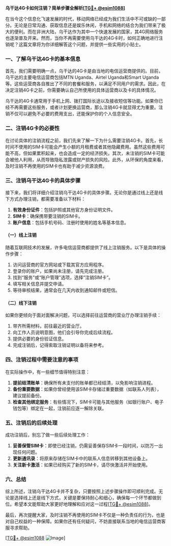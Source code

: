 **乌干达4G卡如何注销？简单步骤全解析[[TG💪+ @esim1088](https://t.me/s/esim1088)]**

在当今这个信息化飞速发展的时代，移动网络已经成为我们生活中不可或缺的一部分。无论是日常沟通、获取信息还是娱乐休闲，手机和网络的结合为我们带来了极大的便利。而在非洲大陆，乌干达作为其中一个快速发展的国家，其4G网络服务也逐渐普及开来。然而，当你不再需要使用乌干达的4G卡时，如何正确地进行注销呢？这篇文章将为你详细解答这个问题，并提供一些实用的小贴士。

### 一、了解乌干达4G卡的基本信息

首先，我们需要明确一点，乌干达的4G卡是由当地的电信运营商提供的。目前，乌干达的主要电信运营商包括MTN Uganda、Airtel Uganda和Smart Uganda等。这些运营商各自推出了不同的套餐和服务，以满足不同用户的需求。因此，在决定注销4G卡之前，你需要确认自己所使用的具体运营商以及卡的具体情况。

乌干达的4G卡通常用于手机上网、拨打国际长途以及接收短信等功能。如果你已经不再需要这些服务，或者计划更换运营商，那么注销4G卡就显得尤为重要。注销不仅可以避免不必要的费用支出，还能保护你的个人信息安全。

### 二、注销4G卡的必要性

在讨论具体的注销流程之前，我们先来了解一下为什么需要注销4G卡。首先，长时间不使用的SIM卡可能会产生小额的月租费或者其他隐藏费用。虽然这些费用可能不高，但如果累积起来，也会造成一定的经济损失。其次，未注销的SIM卡可能会被他人利用，从而导致隐私泄露或财产损失的风险。此外，从环保的角度来看，及时注销不再使用的SIM卡也有助于减少资源浪费。

### 三、注销乌干达4G卡的具体步骤

接下来，我们将详细介绍注销乌干达4G卡的具体步骤。无论你是通过线上还是线下方式办理注销，都需要准备以下材料：

1. **有效身份证件**：包括护照或其他官方身份证明文件。
2. **SIM卡**：确保携带要注销的SIM卡。
3. **账户信息**：包括手机号码、注册时使用的姓名等基本信息。

#### （一）线上注销

随着互联网技术的发展，许多电信运营商都提供了线上注销服务。以下是具体的操作步骤：

1. 访问运营商的官方网站或下载其官方应用程序。
2. 登录你的账户，如果尚未注册，请先完成注册。
3. 找到“服务”或“账户管理”选项，选择“注销SIM卡”。
4. 填写相关信息并提交申请。
5. 等待审核结果，通常会在几天内收到通知邮件或短信。

#### （二）线下注销

如果你更倾向于面对面解决问题，可以选择前往运营商的营业厅办理注销手续：

1. 带齐所需材料，前往最近的营业厅。
2. 向工作人员说明意图，他们会引导你完成后续流程。
3. 提供必要的身份验证信息。
4. 完成注销后，记得索取注销证明以备将来参考。

### 四、注销过程中需要注意的事项

在实际操作中，有一些细节值得特别注意：

1. **提前结清账单**：确保所有未支付的账单都已经结清，以免影响注销进程。
2. **备份重要数据**：如果你曾经使用该SIM卡存储过重要数据（如联系人列表），建议提前备份。
3. **检查其他绑定服务**：有些情况下，SIM卡可能与其他服务（如银行账户、电子钱包等）绑定在一起，注销前应逐一解除关联。

### 五、注销后的后续处理

成功注销后，别忘了做一些后续处理工作：

1. **妥善保管SIM卡**：即使已经注销，仍需妥善保存SIM卡一段时间，以防万一出现任何问题。
2. **更新通讯录**：将原来存储在SIM卡中的联系人信息转移到其他设备上。
3. **关注新卡激活**：如果已经购买了新的SIM卡，请尽快激活并开始使用。

### 六、总结

综上所述，注销乌干达4G卡并不复杂，只要按照上述步骤操作即可顺利完成。无论是选择线上还是线下方式，关键是要保持耐心和细心，确保每一个环节都做到位。希望本文能帮助大家更好地理解和应对这一过程[[TG💪+ @esim1088](https://t.me/s/esim1088)]。

最后，再次提醒大家，及时注销不再使用的SIM卡不仅是一种负责任的行为，也是对自己权益的一种保障。如果你还有任何疑问，不妨直接联系当地的电信运营商客服寻求帮助。

[[TG💪+ @esim1088](https://t.me/s/esim1088) ![Image](https://i.postimg.cc/4NQfJmqS/Snipaste-2025-05-13-00-14-12.png)]